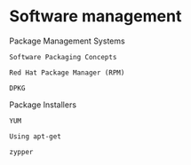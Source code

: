 # Software management

Package Management Systems

    Software Packaging Concepts

    Red Hat Package Manager (RPM)

    DPKG

Package Installers

    YUM

    Using apt-get

    zypper
